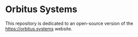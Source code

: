# Orbitus Systems

This repository is dedicated to an open-source version of the https://orbitus.systems website.
